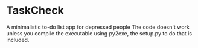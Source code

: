 # TaskCheck
A minimalistic to-do list app for depressed people
The code doesn't work unless you compile the executable using py2exe, the setup.py to do that is included.
